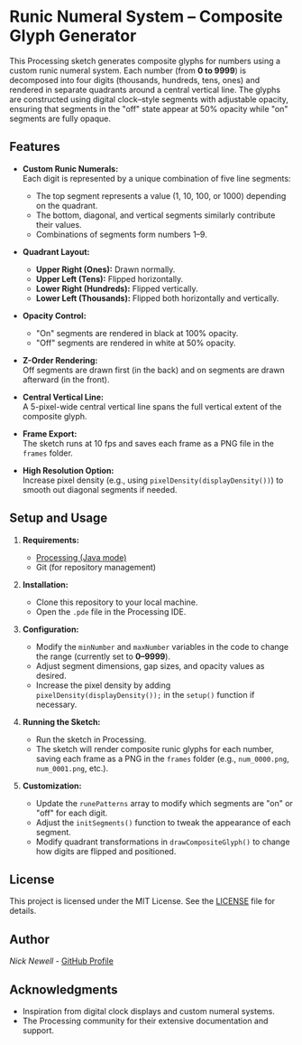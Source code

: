 # Runic Numeral System – Composite Glyph Generator

This Processing sketch generates composite glyphs for numbers using a custom runic numeral system. Each number (from **0 to 9999**) is decomposed into four digits (thousands, hundreds, tens, ones) and rendered in separate quadrants around a central vertical line. The glyphs are constructed using digital clock–style segments with adjustable opacity, ensuring that segments in the "off" state appear at 50% opacity while "on" segments are fully opaque.

## Features

- **Custom Runic Numerals:**  
  Each digit is represented by a unique combination of five line segments:
  - The top segment represents a value (1, 10, 100, or 1000) depending on the quadrant.
  - The bottom, diagonal, and vertical segments similarly contribute their values.
  - Combinations of segments form numbers 1–9.
  
- **Quadrant Layout:**  
  - **Upper Right (Ones):** Drawn normally.
  - **Upper Left (Tens):** Flipped horizontally.
  - **Lower Right (Hundreds):** Flipped vertically.
  - **Lower Left (Thousands):** Flipped both horizontally and vertically.

- **Opacity Control:**  
  - "On" segments are rendered in black at 100% opacity.
  - "Off" segments are rendered in white at 50% opacity.

- **Z-Order Rendering:**  
  Off segments are drawn first (in the back) and on segments are drawn afterward (in the front).

- **Central Vertical Line:**  
  A 5-pixel-wide central vertical line spans the full vertical extent of the composite glyph.

- **Frame Export:**  
  The sketch runs at 10 fps and saves each frame as a PNG file in the `frames` folder.

- **High Resolution Option:**  
  Increase pixel density (e.g., using `pixelDensity(displayDensity())`) to smooth out diagonal segments if needed.

## Setup and Usage

1. **Requirements:**  
   - [Processing (Java mode)](https://processing.org/download/)
   - Git (for repository management)

2. **Installation:**  
   - Clone this repository to your local machine.
   - Open the `.pde` file in the Processing IDE.

3. **Configuration:**  
   - Modify the `minNumber` and `maxNumber` variables in the code to change the range (currently set to **0–9999**).
   - Adjust segment dimensions, gap sizes, and opacity values as desired.
   - Increase the pixel density by adding `pixelDensity(displayDensity());` in the `setup()` function if necessary.

4. **Running the Sketch:**  
   - Run the sketch in Processing.
   - The sketch will render composite runic glyphs for each number, saving each frame as a PNG in the `frames` folder (e.g., `num_0000.png`, `num_0001.png`, etc.).

5. **Customization:**  
   - Update the `runePatterns` array to modify which segments are "on" or "off" for each digit.
   - Adjust the `initSegments()` function to tweak the appearance of each segment.
   - Modify quadrant transformations in `drawCompositeGlyph()` to change how digits are flipped and positioned.

## License

This project is licensed under the MIT License. See the [LICENSE](LICENSE) file for details.

## Author

*Nick Newell* - [GitHub Profile](https://github.com/blotto)

## Acknowledgments

- Inspiration from digital clock displays and custom numeral systems.
- The Processing community for their extensive documentation and support.
